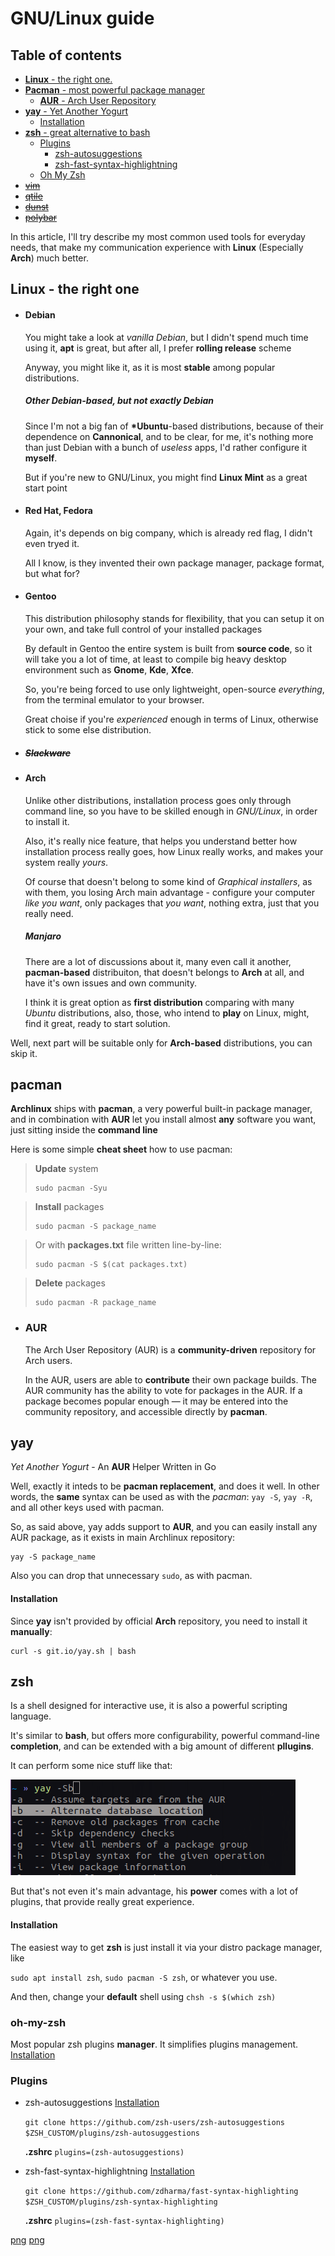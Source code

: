 # GNU/Linux guide

## Table of contents

- [**Linux** - the right one.](#linux---the-right-one)
- [**Pacman** - most powerful package manager](#pacman)
    - [**AUR** - Arch User Repository](#aur)
- [**yay** - Yet Another Yogurt](#yay)
    * [Installation](#installation)
- [**zsh** - great alternative to bash](#zsh)
    - [Plugins](#plugins)
        - [zsh-autosuggestions](#zsh-autosuggestions)
        - [zsh-fast-syntax-highlightning](#zsh-fast-syntax-highlightning)
    - [Oh My Zsh](#oh-my-zsh)
- [~~vim~~]()
- [~~qtile~~]()
- [~~dunst~~]()
- [~~polybar~~]()

In this article, I'll try describe my most common used tools for everyday needs, 
that make my communication experience with **Linux** (Especially **Arch**) much better.

## Linux - the right one

- #### Debian
    You might take a look at *vanilla Debian*, but I didn't spend much time using it,
    **apt** is great, but after all, I prefer **rolling release** scheme

    Anyway, you might like it, as it is most **stable** among popular distributions.

    ##### Other Debian-based, but not exactly Debian
    Since I'm not a big fan of **\*Ubuntu**-based distributions,
    because of their dependence on **Cannonical**, and to be clear,
    for me, it's nothing more than just Debian with a bunch of *useless* apps, I'd rather configure it **myself**.

    But if you're new to GNU/Linux, you might find **Linux Mint** as a great start point
- #### Red Hat, Fedora
    Again, it's depends on big company, which is already red flag, I didn't even tryed it.

    All I know, is they invented their own package manager, package format, but what for?

- #### Gentoo
    This distribution philosophy stands for flexibility, that you can setup it on your own, and take full control of your installed packages

    By default in Gentoo the entire system is built from **source code**, so it will take you a lot of time,
    at least to compile big heavy desktop environment such as **Gnome**, **Kde**, **Xfce**.

    So, you're being forced to use only lightweight, open-source *everything*, from the terminal emulator to your browser.

    Great choise if you're *experienced* enough in terms of Linux, otherwise stick to some else distribution.
- ##### ~~Slackware~~
- #### Arch
    Unlike other distributions, installation process goes only through command line,
    so you have to be skilled enough in *GNU/Linux*, in order to install it.

    Also, it's really nice feature, that helps you understand better 
    how installation process really goes, how Linux really works, and makes your system really *yours*.

    Of course that doesn't belong to some kind of *Graphical installers*, as with them,
    you losing Arch main advantage - configure your computer *like you want*,
    only packages that *you want*, nothing extra, just that you really need.

    ##### Manjaro

    There are a lot of discussions about it, many even call it another, **pacman-based** distribuiton, 
    that doesn't belongs to **Arch** at all, and have it's own issues and own community.

    I think it is great option as **first distribution** comparing with many *Ubuntu* distributions,
    also, those, who intend to **play** on Linux, might, find it great, ready to start solution.

Well, next part will be suitable only for **Arch-based** distributions, you can skip it.

## pacman

**Archlinux** ships with **pacman**, a very powerful built-in package manager,
and in combination with **AUR** let you install almost **any** software you want, just sitting inside the **command line**

Here is some simple **cheat sheet** how to use pacman:

> **Update** system
> ~~~
> sudo pacman -Syu
> ~~~

> **Install** packages
> ~~~
> sudo pacman -S package_name
> ~~~

> Or with **packages.txt** file written line-by-line:
> ~~~
> sudo pacman -S $(cat packages.txt)
> ~~~

> **Delete** packages
> ~~~
> sudo pacman -R package_name
> ~~~

- ### AUR
    The Arch User Repository (AUR) is a **community-driven** repository for Arch users.

    In the AUR, users are able to **contribute** their own package builds. 
    The AUR community has the ability to vote for packages in the AUR. 
    If a package becomes popular enough — it may be entered into the community repository, and accessible directly by **pacman**.

## yay
*Yet Another Yogurt* - An **AUR** Helper Written in Go

Well, exactly it inteds to be **pacman replacement**, and does it well.
In other words, the **same** syntax can be used as with the *pacman*: `yay -S`, `yay -R`,
and all other keys used with pacman.

So, as said above, yay adds support to **AUR**, and you can easily install any AUR package, as it exists in main Archlinux repository:
~~~
yay -S package_name
~~~

Also you can drop that unnecessary `sudo`, as with pacman.

#### Installation
Since **yay** isn't provided by official **Arch** repository, you need to install it **manually**:
~~~
curl -s git.io/yay.sh | bash
~~~
## zsh
Is a shell designed for interactive use, it is also a powerful scripting language.

It's similar to **bash**, but offers more configurability, powerful command-line **completion**,
and can be extended with a big amount of different **pllugins**.

It can perform some nice stuff like that:

![](../resources/zsh_example.png)

But that's not even it's main advantage, his **power** comes with a lot of plugins,
that provide really great experience.


#### Installation
The easiest way to get **zsh** is just install it via your distro package manager, like

`sudo apt install zsh`, `sudo pacman -S zsh`, or whatever you use.

And then, change your **default** shell using `chsh -s $(which zsh)`

### oh-my-zsh
Most popular zsh plugins **manager**.
It simplifies plugins management.
[Installation](https://github.com/ohmyzsh/ohmyzsh/wiki)

### Plugins
- zsh-autosuggestions [Installation](https://github.com/zsh-users/zsh-autosuggestions/blob/master/INSTALL.md)

    `git clone https://github.com/zsh-users/zsh-autosuggestions $ZSH_CUSTOM/plugins/zsh-autosuggestions`

    **.zshrc** `plugins=(zsh-autosuggestions)`

- zsh-fast-syntax-highlightning [Installation](https://github.com/zdharma/fast-syntax-highlighting)

    `git clone https://github.com/zdharma/fast-syntax-highlighting $ZSH_CUSTOM/plugins/zsh-syntax-highlighting`
    
    **.zshrc** `plugins=(zsh-fast-syntax-highlighting)`

[png](../resources/syntax.png)
[png](../resources/syntax.gif)

